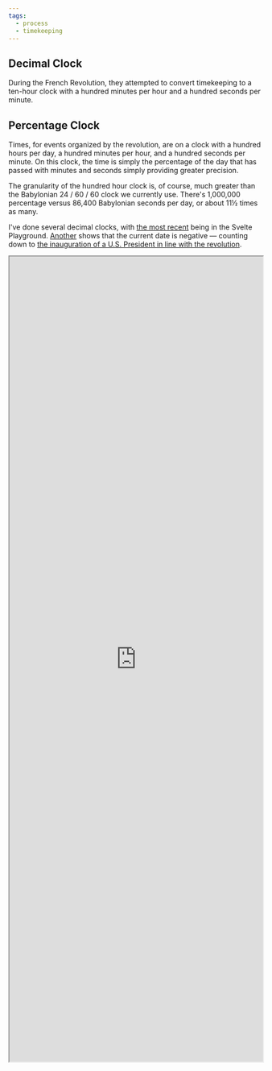 ```yaml
---
tags:
  - process
  - timekeeping
---
```

## Decimal Clock

During the French Revolution, they attempted to convert timekeeping to a  ten-hour clock with a hundred minutes per hour and a hundred seconds per minute.

## Percentage Clock

Times, for events organized by the revolution, are on a clock with a hundred hours per day, a hundred minutes per hour, and a hundred seconds per minute. On this clock, the time is simply the percentage of the day that has passed with minutes and seconds simply providing greater precision.

The granularity of the hundred hour clock is, of course, much greater than the Babylonian 24 / 60 / 60 clock we currently use. There's 1,000,000 percentage versus 86,400 Babylonian seconds per day, or about 11½ times as many.

I've done several decimal clocks, with [the most recent](https://svelte.dev/playground/72dc800d737f4e079cfec52064a169c4) being in the Svelte Playground. [Another](https://z13cdn.web.app/) shows that the current date is negative — counting down to [the inauguration of a U.S. President in line with the revolution](Calendars.md#0⁄♑⁄0).

<iframe src="https://dhappy.github.io/times/" style="height: 40vh; width: 100%; display: block; margin-inline: auto"></iframe>

